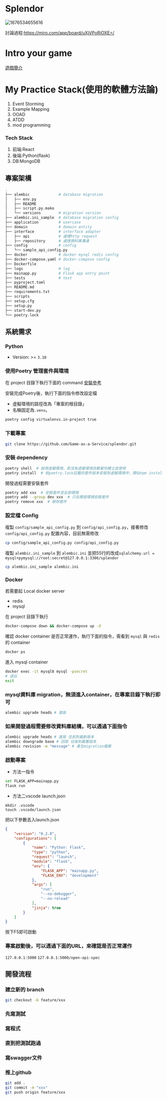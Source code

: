 # Splendor
![1676534655616](https://user-images.githubusercontent.com/51017677/219304429-1d148690-103b-45b2-82cb-97a13a280baa.jpg)

討論過程:https://miro.com/app/board/uXjVPoRiOXE=/
# Intro your game
[遊戲簡介](https://www.youtube.com/watch?v=-miXa-5tB8A)
# My Practice Stack(使用的軟體方法論)
   1. Event Storming
   2. Example Mapping
   3. OOAD
   4. ATDD
   5. mod programming

### Tech Stack
   1. 前端:React
   2. 後端:Python(flask)
   3. DB:MongoDB

## 專案架構
```bash
.
├── alembic             # database migration
│   ├── env.py
│   ├── README
│   ├── script.py.mako
│   └── versions        # migration version
├── alembic.ini_sample  # database migration config
├── application         # usercase
├── domain              # domain entity
├── interface           # interface adapter
│   ├── api             # 處理http request
│   ├── repository      # 處理資料庫溝通
├── config              # config
│   └── sample_api_config.py
├── docker              # docker mysql redis config
├── docker-compose.yaml # docker-compose config
├── Dockerfile
├── logs                # log
├── mainapp.py          # Flask app entry point
├── tests               # test         
├── pyproject.toml
├── README.md
├── requirements.txt
├── scripts
├── setup.cfg
├── setup.py
├── start-dev.py
└── poetry.lock
```

## 系統需求
### Python
- Version: >= `3.10`

### 使用Poetry 管理套件與環境
在 project 目錄下執行下面的 command
[安裝參考](https://blog.kyomind.tw/python-poetry/)

安裝完成Poetry後，執行下面的指令修改設定檔
- 虛擬環境的路徑改為「專案的根目錄」
- 名稱固定為`.venv`。
```bash
poetry config virtualenvs.in-project true
```
### 下載專案
```bash
git clone https://github.com/Game-as-a-Service/splendor.git
```

### 安裝 dependency
```bash
poetry shell  # 啟用虛擬環境，若沒有虛擬環境自動幫你建立並使用
poetry install  # 依poetry.lock記載的套件版本安裝到虛擬環境中，類似npm install \
```
開發過程需要安裝套件
```bash
poetry add xxx  # 安裝套件至全部環境
poetry add --group dev xxx  # 只在開發環境安裝套件
poetry remove xxx  # 移除套件
```
### 設定檔 Config
複製 `config/sample_api_config.py` 到 `config/api_config.py`，接著修改 `config/api_config.py` 配置內容，目前無需修改
```bash
cp config/sample_api_config.py config/api_config.py
```


複製  `alembic.ini_sample` 到 `alembic.ini` 並把55行的改成`sqlalchemy.url = mysql+pymysql://root:secret@127.0.0.1:3306/splendor`
```bash
cp alembic.ini_sample alembic.ini
```
### Docker
若需要起 Local docker server

- redis
- mysql

在 project 目錄下執行

```bash
docker-compose down && docker-compose up -d
```
確認 docker container 是否正常運作，執行下面的指令，需看到 `mysql` 與 `redis` 的 container
```bash
docker ps
```
進入 mysql container
```bash
docker exec -it mysql8 mysql -psecret
# 退出
exit
```
### mysql資料庫 migration，無須進入container，在專案目錄下執行即可
```bash
alembic upgrade heads # 進版
```
### 如果開發過程需要修改資料庫結構，可以透過下面指令
```bash
alembic upgrade heads # 進版 往前到最新版本
alembic downgrade base # 回版 往後到最舊版本
alembic revision -m "message" # 產生migration檔案
```
### 啟動專案
- 方法一指令
```bash
set FLASK_APP=mainapp.py
flask run
```
- 方法二vscode launch.json
```
mkdir .vscode
touch .vscode/launch.json
```
把以下參數丟入launch.json
```json
{
    "version": "0.2.0",
    "configurations": [
        {
            "name": "Python: Flask",
            "type": "python",
            "request": "launch",
            "module": "flask",
            "env": {
                "FLASK_APP": "mainapp.py",
                "FLASK_ENV": "development"
            },
            "args": [
                "run",
                "--no-debugger",
                "--no-reload"
            ],
            "jinja": true
        }
    ]
}
```
按下F5即可啟動

### 專案啟動後，可以透過下面的URL，來確認是否正常運作
`127.0.0.1:5000`
`127.0.0.1:5000/open-api-spec`

## 開發流程
### 建立新的 branch
```bash
git checkout -b feature/xxx
```
### 先寫測試
### 寫程式
### 直到把測試跑過
### 寫swagger文件
### 推上github
```bash
git add .
git commit -m "xxx"
git push origin feature/xxx
```
